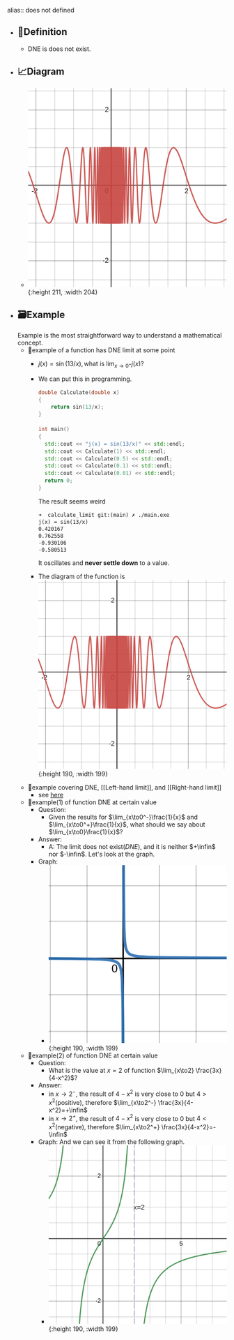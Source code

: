 alias:: does not defined

- ## 📝Definition
	- DNE is does not exist.
- ## 📈Diagram
	- ![name](../assets/j_x_sin_13x.svg){:height 211, :width 204}
- ## 🗃Example
  Example is the most straightforward way to understand a mathematical concept.
	- 📌example of a function has DNE limit at some point
		- $j(x)=\sin(13/x), \text{what is }\lim_{x\to 0^+}j(x)?$
		- We can put this in programming.
		  
		  ``` c++
		  double Calculate(double x)
		  {
		      return sin(13/x);
		  }
		  
		  int main()
		  {
		  	std::cout << "j(x) = sin(13/x)" << std::endl;
		  	std::cout << Calculate(1) << std::endl;
		  	std::cout << Calculate(0.5) << std::endl;
		  	std::cout << Calculate(0.1) << std::endl;
		  	std::cout << Calculate(0.01) << std::endl;
		  	return 0;
		  }
		  ```
		  The result seems weird
		  
		  ``` shell
		  ➜  calculate_limit git:(main) ✗ ./main.exe
		  j(x) = sin(13/x)
		  0.420167
		  0.762558
		  -0.930106
		  -0.580513
		  ```
		  It oscillates and **never settle down** to a value.
		- The diagram of the function is
		  ![name](../assets/j_x_sin_13x.svg){:height 190, :width 199}
	- 📌example covering DNE, [[Left-hand limit]], and [[Right-hand limit]]
		- see [here](((6308cc61-3742-4fbf-bf64-89e8a1b797fe)))
	- 📌example(1) of function DNE at certain value
		- Question:
			- Given the results for $\lim_{x\to0^-}\frac{1}{x}$ and $\lim_{x\to0^+}\frac{1}{x}$, what should we say about $\lim_{x\to0}\frac{1}{x}$?
		- Answer:
			- A: The limit does not exist($DNE$), and it is neither $+\infin$ nor $-\infin$. Let's look at the graph.
		- Graph:
			- ![name](../assets/one_over_x.svg){:height 190, :width 199}
	- 📌example(2) of function DNE at certain value
		- Question:
			- What is the value at $x=2$ of function $\lim_{x\to2} \frac{3x}{4-x^2}$?
		- Answer:
			- in $x\to2^-$, the result of $4-x^2$ is very close to $0$ but $4>x^2$(positive), therefore $\lim_{x\to2^-} \frac{3x}{4-x^2}=+\infin$
			- in $x\to2^+$, the result of $4-x^2$ is very close to $0$ but $4<x^2$(negative), therefore $\lim_{x\to2^+} \frac{3x}{4-x^2}=-\infin$
		- Graph: And we can see it from the following graph.
			- ![name](../assets/frac_3x_4_x_2.svg){:height 190, :width 199}